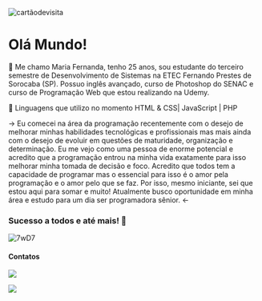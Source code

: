 ![cartãodevisita](https://user-images.githubusercontent.com/76748367/119769669-398cdb80-be91-11eb-9993-85127ac5b179.png)

# Olá Mundo!

🍄  Me chamo Maria Fernanda, tenho 25 anos, sou estudante do terceiro semestre de Desenvolvimento de Sistemas na ETEC Fernando Prestes de Sorocaba (SP). Possuo inglês avançado, curso de Photoshop do SENAC e curso de Programação Web que estou realizando na Udemy. 

🌿  Linguagens que utilizo  no momento  HTML & CSS| JavaScript | PHP

 →  Eu comecei na área da programação recentemente com o desejo de melhorar minhas habilidades tecnológicas e profissionais mas mais ainda com o desejo de evoluir em questões de maturidade, organização e determinação.
Eu me vejo como uma pessoa de enorme potencial e acredito que a programação entrou na minha vida exatamente para isso melhorar minha tomada de decisão e foco.
Acredito que todos tem a capacidade de programar mas o essencial para isso é o amor pela programação e o amor pelo que se faz. Por isso, mesmo iniciante, sei que estou aqui para somar e muito!
Atualmente busco oportunidade em minha área e estudo para um dia ser programadora sênior. ←

### Sucesso a todos e até mais! 🤍
 

![7wD7](https://user-images.githubusercontent.com/76748367/119770337-6db4cc00-be92-11eb-8e35-e62aa5a361d0.gif)

#### Contatos

[<img src="https://img.shields.io/badge/linkedin-%230077B5.svg?&style=for-the-badge&logo=linkedin&logoColor=white" />](https://www.linkedin.com/in/maria-fernanda-cruz-bueno/) 

[<img src = "https://img.shields.io/badge/instagram-%23E4405F.svg?&style=for-the-badge&logo=instagram&logoColor=white">](https://www.instagram.com/_cruzbueno_/)

